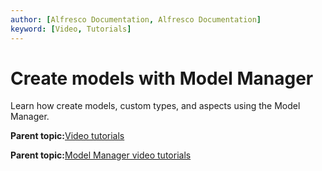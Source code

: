 ```yaml
---
author: [Alfresco Documentation, Alfresco Documentation]
keyword: [Video, Tutorials]
---
```


# Create models with Model Manager

Learn how create models, custom types, and aspects using the Model Manager.

  

**Parent topic:**[Video tutorials](../topics/alfresco-video-tutorials.md)

**Parent topic:**[Model Manager video tutorials](../concepts/cmm-video-tutorials.md)

